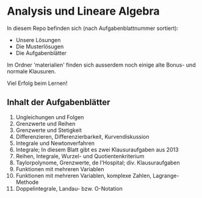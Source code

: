 Analysis und Lineare Algebra
============================

In diesem Repo befinden sich (nach Aufgabenblattnummer sortiert):
* Unsere Lösungen
* Die Musterlösugen
* Die Aufgabenblätter

Im Ordner 'materialien' finden sich ausserdem noch einige alte Bonus- und normale Klausuren.

Viel Erfolg beim Lernen!

Inhalt der Aufgabenblätter
--------------------------

01. Ungleichungen und Folgen
02. Grenzwerte und Reihen
03. Grenzwerte und Stetigkeit
04. Differenzieren, Differenzierbarkeit, Kurvendiskussion
05. Integrale und Newtonverfahren
06. Integrale; In diesem Blatt gibt es zwei Klausuraufgaben aus 2013
07. Reihen, Integrale, Wurzel- und Quotientenkriterium
08. Taylorpolynome, Grenzwerte, de l'Hospital; div. Klausuraufgaben
09. Funktionen mit mehreren Variablen
10. Funktionen mit mehreren Variablen, komplexe Zahlen, Lagrange-Methode
11. Doppelintegrale, Landau- bzw. O-Notation

